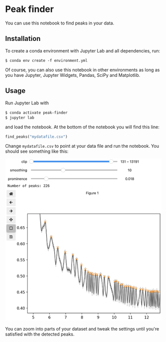 # Peak finder

You can use this notebook to find peaks in your data.

## Installation

To create a conda environment with Jupyter Lab and all dependencies, run:

```shell
$ conda env create -f environment.yml
```

Of course, you can also use this notebook in other environments as long as you have Jupyter, Jupyter Widgets, Pandas, SciPy and Matplotlib.

## Usage

Run Jupyter Lab with

```shell
$ conda activate peak-finder
$ jupyter lab
```

and load the notebook. At the bottom of the notebook you will find this line:

```python
find_peaks("mydatafile.csv")
```

Change `mydatafile.csv` to point at your data file and run the notebook. You should see something like this:

![Screenshot of the peak finder widget](images/screenshot-peak-finder.png)

You can zoom into parts of your dataset and tweak the settings until you're satisfied with the detected peaks.
